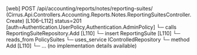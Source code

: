 [web] POST /api/accounting/reports/notes/reporting-suites/  (Cirrus.Api.Controllers.Accounting.Reports.Notes.ReportingSuitesController.Create)  [L106–L112] status=201 [auth=Authentication.UserPolicy,Authentication.AdminPolicy]
  └─ calls ReportingSuiteRepository.Add [L110]
  └─ insert ReportingSuite [L110]
    └─ reads_from PolicySuites
  └─ uses_service IControlledRepository<ReportingSuite>
    └─ method Add [L110]
      └─ ... (no implementation details available)

